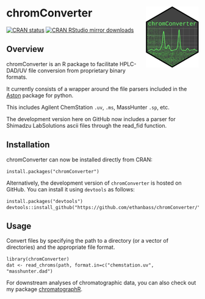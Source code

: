 # chromConverter <a href='https://cran.r-project.org/web/packages/chromConverter/'><img src='man/figures/logo.png' align="right" height="160" /></a>

<!-- badges: start -->
[![CRAN status](https://www.r-pkg.org/badges/version/chromConverter)](https://cran.r-project.org/package=chromConverter)
[![CRAN RStudio mirror downloads](https://cranlogs.r-pkg.org/badges/last-week/chromConverter?color=blue)](https://r-pkg.org/pkg/chromConverter)
<!-- badges: end -->

## Overview

chromConverter is an R package to facilitate HPLC-DAD/UV file conversion from proprietary binary formats. 

It currently consists of a wrapper around the file parsers included in the [Aston](https://github.com/bovee/aston) package for python.

This includes Agilent ChemStation `.uv`, `.ms`, MassHunter `.sp`, etc.

The development version here on GitHub now includes a parser for Shimadzu LabSolutions ascii files through the read_fid function.

## Installation

chromConverter can now be installed directly from CRAN:

```
install.packages("chromConverter")
```

Alternatively, the development version of `chromConverter` is hosted on GitHub. You can install
it using `devtools` as follows:

```
install.packages("devtools")
devtools::install_github("https://github.com/ethanbass/chromConverter/")
```

## Usage

Convert files by specifying the path to a directory (or a vector of directories) and the appropriate file format.

```
library(chromConverter)
dat <- read_chroms(path, format.in=c("chemstation.uv", "masshunter.dad")
```

For downstream analyses of chromatographic data, you can also check out my package [chromatographR](https://ethanbass.github.io/chromatographR).
